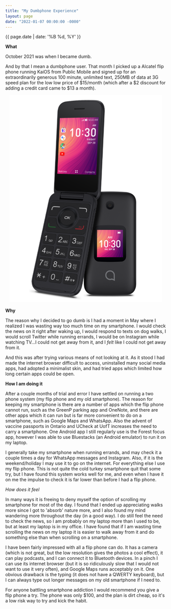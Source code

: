```yaml
---
title: "My Dumbphone Experience"
layout: page
date: "2022-01-07 00:00:00 -0000"
---
```


{{ page.date | date: '%B %d, %Y' }}

**What**

October 2021 was when I became dumb. 

And by that I mean a dumbphone user. That month I picked up a Alcatel flip phone running KaiOS from Public Mobile and signed up for an extraordinarily generous 100 minute, unlimited text, 250MB of data at 3G speed plan for the low low price of \$15/month (which after a \$2 discount for adding a credit card came to \$13 a month).

<p style="text-align:center;"> <img src="/assets/alcatelflip.png" alt="alcatelflip" height="648" width="477"> </p>

**Why**

The reason why I decided to go dumb is I had a moment in May where I realized I was wasting way too much time on my smartphone. I would check the news on it right after waking up, I would respond to texts on dog walks, I would scroll Twitter while running errands, I would be on Instagram while watching TV...I could not get away from it, and I *felt* like I could not get away from it.

And this was after trying various means of not looking at it. As it stood I had made the internet browser difficult to access, uninstalled many social media apps, had adopted a minimalist skin, and had tried apps which limited how long certain apps could be open.

**How I am doing it**

After a couple months of trial and error I have settled on running a two phone system (my flip phone and my old smartphone). The reason for keeping my smartphone is there are a number of apps which the flip phone cannot run, such as the GreenP parking app and OneNote, and there are other apps which it can run but is far more convenient to do on a smartphone, such as Google Maps and WhatsApp. Also the advent of vaccine passports in Ontario and UCheck at UofT increases the need to carry a smartphone. One Android app I still regularly use is the Forest focus app, however I was able to use Bluestacks (an Android emulator) to run it on my laptop.

I generally take my smartphone when running errands, and may check it a couple times a day for WhatsApp messages and Instagram. Also, if it is the weekend/holiday I may use it to go on the internet. For everything else I use my flip phone. This is not quite the cold turkey smartphone quit that some try, but I have found this system works well for me, and even when I have it on me the impulse to check it is far lower than before I had a flip phone.

*How does it feel*

In many ways it is freeing to deny myself the option of scrolling my smartphone for most of the day. I found that I ended up appreciating walks more since I got to 'absorb' nature more, and I also found my mind wandering more throughout the day (in a good way). I do still feel the need to check the news, so I am probably on my laptop more than I used to be, but at least my laptop is in my office. I have found that if I am wasting time scrolling the news on my laptop it is easier to walk away from it and do something else than when scrolling on a smartphone.

I have been fairly impressed with all a flip phone can do. It has a camera (which is not great, but the low resolution gives the photos a cool effect), it can play podcasts, and I can connect it to Bluetooth devices. In a pinch I can use its internet browser (but it is so ridiculously slow that I would not want to use it very often), and Google Maps runs acceptably on it. One obvious drawback is the typing (it does not have a QWERTY keyboard), but I can always type out longer messages on my old smartphone if I need to.

For anyone battling smartphone addiction I would recommend you give a flip phone a try. The phone was only $100, and the plan is dirt cheap, so it's a low risk way to try and kick the habit.



